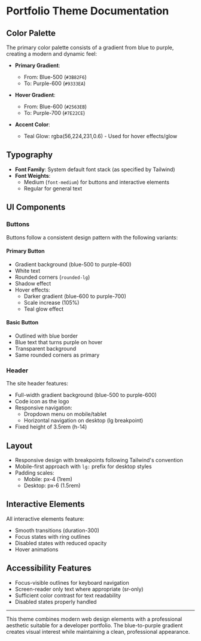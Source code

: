 # Portfolio Theme Documentation

## Color Palette

The primary color palette consists of a gradient from blue to purple, creating a modern and dynamic feel:

- **Primary Gradient**:
  - From: Blue-500 (`#3B82F6`)
  - To: Purple-600 (`#9333EA`)
- **Hover Gradient**:

  - From: Blue-600 (`#2563EB`)
  - To: Purple-700 (`#7E22CE`)

- **Accent Color**:
  - Teal Glow: rgba(56,224,231,0.6) - Used for hover effects/glow

## Typography

- **Font Family**: System default font stack (as specified by Tailwind)
- **Font Weights**:
  - Medium (`font-medium`) for buttons and interactive elements
  - Regular for general text

## UI Components

### Buttons

Buttons follow a consistent design pattern with the following variants:

#### Primary Button

- Gradient background (blue-500 to purple-600)
- White text
- Rounded corners (`rounded-lg`)
- Shadow effect
- Hover effects:
  - Darker gradient (blue-600 to purple-700)
  - Scale increase (105%)
  - Teal glow effect

#### Basic Button

- Outlined with blue border
- Blue text that turns purple on hover
- Transparent background
- Same rounded corners as primary

### Header

The site header features:

- Full-width gradient background (blue-500 to purple-600)
- Code icon as the logo
- Responsive navigation:
  - Dropdown menu on mobile/tablet
  - Horizontal navigation on desktop (lg breakpoint)
- Fixed height of 3.5rem (h-14)

## Layout

- Responsive design with breakpoints following Tailwind's convention
- Mobile-first approach with `lg:` prefix for desktop styles
- Padding scales:
  - Mobile: px-4 (1rem)
  - Desktop: px-6 (1.5rem)

## Interactive Elements

All interactive elements feature:

- Smooth transitions (duration-300)
- Focus states with ring outlines
- Disabled states with reduced opacity
- Hover animations

## Accessibility Features

- Focus-visible outlines for keyboard navigation
- Screen-reader only text where appropriate (sr-only)
- Sufficient color contrast for text readability
- Disabled states properly handled

---

This theme combines modern web design elements with a professional aesthetic suitable for a developer portfolio. The blue-to-purple gradient creates visual interest while maintaining a clean, professional appearance.
